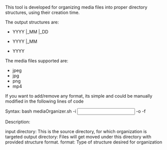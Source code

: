 This tool is developed for organizing media files into proper directory
structures, using their creation time.

The output structures are:

- YYYY
  |_MM
    |_DD

- YYYY
  |_MM

- YYYY

The media files supported are:

- jpeg
- jpg
- png
- mp4

If you want to add/remove any format, its simple and could be manually modified
in the following lines of code


Syntax:
bash mediaOrganizer.sh  -i <input directory> -o <output directory> -f <format>

Description:

input directory: This is the source directory, for which organization is targeted
output directory: Files will get moved under this directory with provided structure format.
format: Type of structure desired for organization
